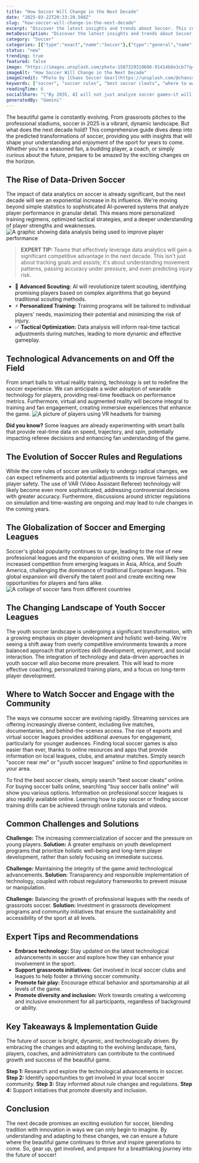 ```yaml
---
title: "How Soccer Will Change in the Next Decade"
date: "2025-03-22T20:33:20.508Z"
slug: "how-soccer-will-change-in-the-next-decade"
excerpt: "Discover the latest insights and trends about Soccer. This comprehensive guide covers everything you need to know about Soccer in 2025."
metaDescription: "Discover the latest insights and trends about Soccer. This comprehensive guide covers everything you need to know about Soccer in 2025."
category: "Soccer"
categories: [{"type":"exact","name":"Soccer"},{"type":"general","name":"Sports Business"},{"type":"medium","name":"Marketing"},{"type":"specific","name":"Brand Management"},{"type":"niche","name":"Athlete Endorsements"}]
status: "new"
trending: true
featured: false
image: "https://images.unsplash.com/photo-1587329310686-91414b8e3cb7?q=85&w=1200&fit=max&fm=webp&auto=compress"
imageAlt: "How Soccer Will Change in the Next Decade"
imageCredit: "Photo by [Chaos Soccer Gear](https://unsplash.com/@chaossoccergear) on Unsplash"
keywords: ["soccer", "soccer rules", "best soccer cleats", "where to watch soccer", "soccer near me", "youth soccer leagues", "how to play soccer", "soccer training drills", "buy soccer balls online", "professional soccer leagues"]
readingTime: 6
socialShare: "\"By 2035, AI will not just analyze soccer games—it will predict them.  Get ready for a future where data shapes the beautiful game more than ever before.\""
generatedBy: "Gemini"
---
```




The beautiful game is constantly evolving.  From grassroots pitches to the professional stadiums, soccer in 2025 is a vibrant, dynamic landscape. But what does the next decade hold?  This comprehensive guide dives deep into the predicted transformations of soccer, providing you with insights that will shape your understanding and enjoyment of the sport for years to come.  Whether you're a seasoned fan, a budding player, a coach, or simply curious about the future, prepare to be amazed by the exciting changes on the horizon.

## The Rise of Data-Driven Soccer

The impact of data analytics on soccer is already significant, but the next decade will see an exponential increase in its influence.  We're moving beyond simple statistics to sophisticated AI-powered systems that analyze player performance in granular detail.  This means more personalized training regimens, optimized tactical strategies, and a deeper understanding of player strengths and weaknesses. ![A graphic showing data analysis being used to improve player performance](https://images.unsplash.com/photo-1451187580459-43490279c0fa?q=85&w=1200&fit=max&fm=webp&auto=compress)

> **EXPERT TIP:**  Teams that effectively leverage data analytics will gain a significant competitive advantage in the next decade.  This isn't just about tracking goals and assists; it's about understanding movement patterns, passing accuracy under pressure, and even predicting injury risk.

* 🔑 **Advanced Scouting:** AI will revolutionize talent scouting, identifying promising players based on complex algorithms that go beyond traditional scouting methods.
* ⚡ **Personalized Training:**  Training programs will be tailored to individual players' needs, maximizing their potential and minimizing the risk of injury.
* ✅ **Tactical Optimization:**  Data analysis will inform real-time tactical adjustments during matches, leading to more dynamic and effective gameplay.

## Technological Advancements on and Off the Field

From smart balls to virtual reality training, technology is set to redefine the soccer experience.  We can anticipate a wider adoption of wearable technology for players, providing real-time feedback on performance metrics.  Furthermore, virtual and augmented reality will become integral to training and fan engagement, creating immersive experiences that enhance the game. ![A picture of players using VR headsets for training](https://images.unsplash.com/photo-1484417894907-623942c8ee29?q=85&w=1200&fit=max&fm=webp&auto=compress)

**Did you know?**  Some leagues are already experimenting with smart balls that provide real-time data on speed, trajectory, and spin, potentially impacting referee decisions and enhancing fan understanding of the game.

## The Evolution of Soccer Rules and Regulations

While the core rules of soccer are unlikely to undergo radical changes, we can expect refinements and potential adjustments to improve fairness and player safety.  The use of VAR (Video Assistant Referee) technology will likely become even more sophisticated, addressing controversial decisions with greater accuracy.  Furthermore, discussions around stricter regulations on simulation and time-wasting are ongoing and may lead to rule changes in the coming years.

## The Globalization of Soccer and Emerging Leagues

Soccer's global popularity continues to surge, leading to the rise of new professional leagues and the expansion of existing ones.  We will likely see increased competition from emerging leagues in Asia, Africa, and South America, challenging the dominance of traditional European leagues.  This global expansion will diversify the talent pool and create exciting new opportunities for players and fans alike. ![A collage of soccer fans from different countries](https://images.unsplash.com/photo-1517976487492-5750f3195933?q=85&w=1200&fit=max&fm=webp&auto=compress)

## The Changing Landscape of Youth Soccer Leagues

The youth soccer landscape is undergoing a significant transformation, with a growing emphasis on player development and holistic well-being.  We're seeing a shift away from overly competitive environments towards a more balanced approach that prioritizes skill development, enjoyment, and social interaction.  The integration of technology and data-driven approaches in youth soccer will also become more prevalent.  This will lead to more effective coaching, personalized training plans, and a focus on long-term player development.

## Where to Watch Soccer and Engage with the Community

The ways we consume soccer are evolving rapidly. Streaming services are offering increasingly diverse content, including live matches, documentaries, and behind-the-scenes access.  The rise of esports and virtual soccer leagues provides additional avenues for engagement, particularly for younger audiences.  Finding local soccer games is also easier than ever, thanks to online resources and apps that provide information on local leagues, clubs, and amateur matches.  Simply search "soccer near me" or "youth soccer leagues" online to find opportunities in your area. 

To find the best soccer cleats, simply search "best soccer cleats" online.  For buying soccer balls online, searching "buy soccer balls online" will show you various options.  Information on professional soccer leagues is also readily available online.  Learning how to play soccer or finding soccer training drills can be achieved through online tutorials and videos.

##  Common Challenges and Solutions

**Challenge:**  The increasing commercialization of soccer and the pressure on young players.
**Solution:**  A greater emphasis on youth development programs that prioritize holistic well-being and long-term player development, rather than solely focusing on immediate success.

**Challenge:**  Maintaining the integrity of the game amid technological advancements.
**Solution:**  Transparency and responsible implementation of technology, coupled with robust regulatory frameworks to prevent misuse or manipulation.

**Challenge:**  Balancing the growth of professional leagues with the needs of grassroots soccer.
**Solution:**  Investment in grassroots development programs and community initiatives that ensure the sustainability and accessibility of the sport at all levels.

## Expert Tips and Recommendations

* **Embrace technology:**  Stay updated on the latest technological advancements in soccer and explore how they can enhance your involvement in the sport.
* **Support grassroots initiatives:**  Get involved in local soccer clubs and leagues to help foster a thriving soccer community.
* **Promote fair play:**  Encourage ethical behavior and sportsmanship at all levels of the game.
* **Promote diversity and inclusion:**  Work towards creating a welcoming and inclusive environment for all participants, regardless of background or ability.

## Key Takeaways & Implementation Guide

The future of soccer is bright, dynamic, and technologically driven.  By embracing the changes and adapting to the evolving landscape, fans, players, coaches, and administrators can contribute to the continued growth and success of the beautiful game.

**Step 1:** Research and explore the technological advancements in soccer.
**Step 2:**  Identify opportunities to get involved in your local soccer community.
**Step 3:** Stay informed about rule changes and regulations.
**Step 4:** Support initiatives that promote diversity and inclusion.

## Conclusion

The next decade promises an exciting evolution for soccer, blending tradition with innovation in ways we can only begin to imagine. By understanding and adapting to these changes, we can ensure a future where the beautiful game continues to thrive and inspire generations to come.  So, gear up, get involved, and prepare for a breathtaking journey into the future of soccer!

